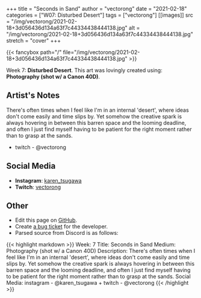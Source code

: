 +++
title =       "Seconds in Sand"
author =      "vectorong"
date =        "2021-02-18"
categories =  ["W07: Disturbed Desert"]
tags =        ["vectorong"]
[[images]]
                      src = "/img/vectorong/2021-02-18+3d056436d134a63f7c44334438444138.jpg"
                      alt = "/img/vectorong/2021-02-18+3d056436d134a63f7c44334438444138.jpg"
                      stretch = "cover"
+++


{{< fancybox path="/" file="/img/vectorong/2021-02-18+3d056436d134a63f7c44334438444138.jpg" >}}


Week 7: **Disturbed Desert**. This art was lovingly created using: **Photography (shot w/ a Canon 40D)**.

## Artist's Notes

There's often times when I feel like I'm in an internal 'desert', where ideas don't come easily and time slips by. Yet somehow the creative spark is always hovering in between this barren space and the looming deadline, and often I just find myself having to be patient for the right moment rather than to grasp at the sands.

+  twitch - @vectorong

## Social Media

- **Instagram**: [karen_tsugawa]()
- **Twitch**: [vectorong]()


## Other

- Edit this page on [GitHub](https://github.com/teaminkling/web-refresh/edit/main/blog/content/blog/vectorong-week-7-7f38.md).
- Create [a bug ticket](https://github.com/teaminkling/web-refresh/issues/new?assignees=&labels=bug&template=problem-report.md&title=) for the developer.
- Parsed source from Discord is as follows:

{{< highlight markdown >}}
Week: 7
Title: Seconds in Sand
Medium: Photography (shot w/ a Canon 40D)
Description: There's often times when I feel like I'm in an internal 'desert', where ideas don't come easily and time slips by. Yet somehow the creative spark is always hovering in between this barren space and the looming deadline, and often I just find myself having to be patient for the right moment rather than to grasp at the sands.
Social Media: instagram - @karen_tsugawa +  twitch - @vectorong
{{< /highlight >}}